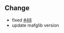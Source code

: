 ## Change
- fixed [#48](https://github.com/ThinkingStudios/Litematica-Forge/issues/48)
- update mafglib version